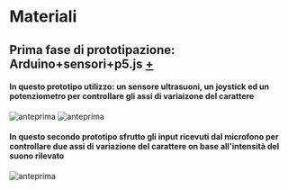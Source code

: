# Materiali
## Prima fase di prototipazione: Arduino+sensori+p5.js [+](https://editor.p5js.org/gr.ace/sketches/kET-pmdYl) ##
#### In questo prototipo utilizzo: un sensore ultrasuoni, un joystick ed un potenziometro per controllare gli assi di variaizone del carattere ####


![anteprima](https://i.imgur.com/WY9OleR.png)
![anteprima](https://i.imgur.com/B56wCnq.png)


#### In questo secondo prototipo sfrutto gli input ricevuti dal microfono per controllare due assi di variazione del carattere on base all'intensità del suono rilevato ####


![anteprima](https://i.imgur.com/IQHQlBn.gif)




